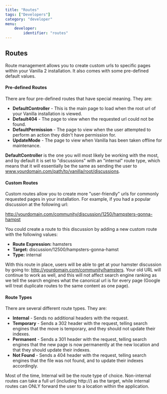 ```yaml
---
title: "Routes"
tags: ["Developers"]
category: "developer"
menu:
    developer:
        identifier: "routes"
---
```


## Routes

Route management allows you to create custom urls to specific pages within your Vanilla 2 installation. It also comes with some pre-defined default values.

#### Pre-defined Routes

There are four pre-defined routes that have special meaning. They are:
* **DefaultController** - This is the main page to load when the root url of your Vanilla installation is viewed.
* **Default404** - The page to view when the requested url could not be found.
* **DefaultPermission** - The page to view when the user attempted to perform an action they didn't have permission for.
* **UpdateMode** - The page to view when Vanilla has been taken offline for maintenance.

**DefaultController** is the one you will most likely be working with the most, and by default it is set to "discussions" with an "internal" route type, which means that it will essentially be the same as sending the user to www.yourdomain.com/path/to/vanilla/root/discussions.

#### Custom Routes

Custom routes allow you to create more "user-friendly" urls for commonly requested pages in your installation. For example, if you had a popular discussion at the following url:

http://yourdomain.com/community/discussion/1250/hampsters-gonna-hampst

You could create a route to this discussion by adding a new custom route with the following values:

* **Route Expression:** hamsters
* **Target:** discussion/12500/hampsters-gonna-hamst
* **Type:** internal

With this route in place, users will be able to get at your hamster discussion by going to: http://yourdomain.com/community/hamsters. Your old URL will continue to work as well, and this will not affect search engine ranking as we tell the search engines what the canonical url is for every page (Google will treat duplicate routes to the same content as one page).

#### Route Types

There are several different route types. They are:

* **Internal** - Sends no additional headers with the request.
* **Temporary** - Sends a 302 header with the request, telling search engines that the move is temporary, and they should not update their indexes.
* **Permanent** - Sends a 301 header with the request, telling search engines that the new page is now permanently at the new location and that they should update their indexes.
* **Not Found** - Sends a 404 header with the request, telling search engines that the file was not found, and to update their indexes accordingly.

Most of the time, Internal will be the route type of choice. Non-internal routes can take a full url (including http://) as the target, while internal routes can ONLY forward the user to a location within the application.
